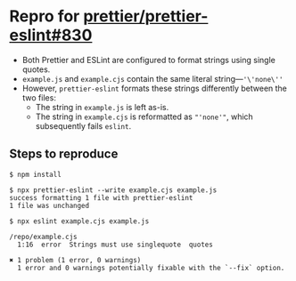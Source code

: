 # Repro for [prettier/prettier-eslint#830](https://github.com/prettier/prettier-eslint/issues/830)

- Both Prettier and ESLint are configured to format strings using single quotes.
- `example.js` and `example.cjs` contain the same literal string—`'\'none\''`
- However, `prettier-eslint` formats these strings differently between the two files:
    - The string in `example.js` is left as-is.
    - The string in `example.cjs` is reformatted as `"'none'"`, which subsequently fails `eslint`.

## Steps to reproduce

```
$ npm install
```

```
$ npx prettier-eslint --write example.cjs example.js
success formatting 1 file with prettier-eslint
1 file was unchanged
```

```
$ npx eslint example.cjs example.js

/repo/example.cjs
  1:16  error  Strings must use singlequote  quotes

✖ 1 problem (1 error, 0 warnings)
  1 error and 0 warnings potentially fixable with the `--fix` option.
```
